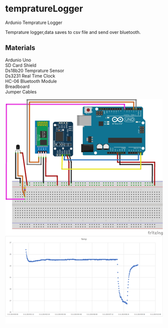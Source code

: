 # tempratureLogger
Ardunio Temprature Logger

Temprature  logger,data saves to csv file and send over bluetooth.

Materials
--------
Ardunio Uno<br>
SD Card Shield<br>
Ds18b20 Temprature Sensor<br>
Ds3231 Real Time Clock<br>
HC-06 Bluetooth Module<br>
Breadboard<br>
Jumper Cables<br>

![alt text](https://github.com/ioztelli/tempratureLogger/blob/master/Sketch_bb.jpg)
![alt text](https://github.com/ioztelli/tempratureLogger/blob/master/Graph.png)
